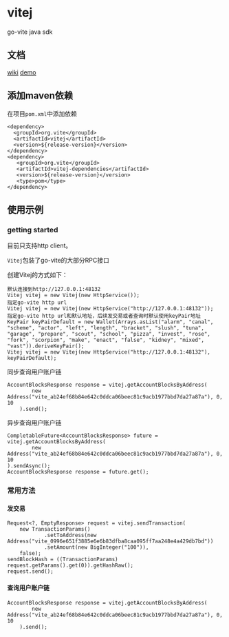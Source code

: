 # vitej
go-vite java sdk

## 文档

[wiki](https://vite.wiki/zh/api/javasdk_v2/)
[demo](https://github.com/vitelabs/vitej-demo)

## 添加maven依赖
在项目`pom.xml`中添加依赖
```
<dependency>
  <groupId>org.vite</groupId>
  <artifactId>vitej</artifactId>
  <version>${release-version}</version>
</dependency>
<dependency>
   <groupId>org.vite</groupId>
   <artifactId>vitej-dependencies</artifactId>
   <version>${release-version}</version>
   <type>pom</type>
</dependency>
```

## 使用示例

### getting started
目前只支持http client。

`Vitej`包装了go-vite的大部分RPC接口

创建Vitej的方式如下：
```
默认连接到http://127.0.0.1:48132
Vitej vitej = new Vitej(new HttpService());
指定go-vite http url
Vitej vitej = new Vitej(new HttpService("http://127.0.0.1:48132"));
指定go-vite http url和默认地址，后续发交易或者查询时默认使用keyPair地址
KeyPair keyPairDefault = new Wallet(Arrays.asList("alarm", "canal", "scheme", "actor", "left", "length", "bracket", "slush", "tuna", "garage", "prepare", "scout", "school", "pizza", "invest", "rose", "fork", "scorpion", "make", "enact", "false", "kidney", "mixed", "vast")).deriveKeyPair();
Vitej vitej = new Vitej(new HttpService("http://127.0.0.1:48132"), keyPairDefault);
```

同步查询用户账户链
```
AccountBlocksResponse response = vitej.getAccountBlocksByAddress(
        new Address("vite_ab24ef68b84e642c0ddca06beec81c9acb1977bbd7da27a87a"), 0, 10
    ).send();
```
异步查询用户账户链
```
CompletableFuture<AccountBlocksResponse> future = vitej.getAccountBlocksByAddress(
        new Address("vite_ab24ef68b84e642c0ddca06beec81c9acb1977bbd7da27a87a"), 0, 10
).sendAsync();
AccountBlocksResponse response = future.get();
```

### 常用方法

#### 发交易

```
Request<?, EmptyResponse> request = vitej.sendTransaction(
    new TransactionParams()
            .setToAddress(new Address("vite_0996e651f3885e6e6b83dfba8caa095ff7aa248e4a429db7bd"))
            .setAmount(new BigInteger("100")),
    false);
sendBlockHash = ((TransactionParams) request.getParams().get(0)).getHashRaw();
request.send();
```

#### 查询用户账户链
```
AccountBlocksResponse response = vitej.getAccountBlocksByAddress(
        new Address("vite_ab24ef68b84e642c0ddca06beec81c9acb1977bbd7da27a87a"), 0, 10
    ).send();
```
